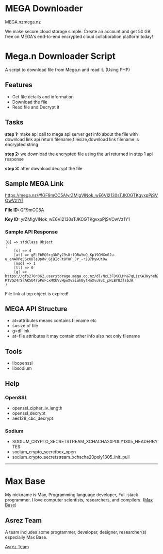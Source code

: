 # MEGA Downloader

MEGA.nzmega.nz

We make secure cloud storage simple. Create an account and get 50 GB free on MEGA's end-to-end encrypted cloud collaboration platform today!


# Mega.n Downloader Script

A script to download file from Mega.n and read it. (Using PHP)

## Features

- Get file details and information
- Download the file
- Read file and Decrypt it

## Tasks

**step 1:**
make api call to mega api server get info about the file with download link
api return filename,filesize,download link
filename is encrypted string

**step 2:**
we download the encrypted file using the url returned in step 1 api response

**step 3:**
after download decrypt the file

## Sample MEGA Link

https://mega.nz/#!GF9mCC5A!yrZMIgVlNok_wE6Vl2130sTJKOGTKgvxpPjSVOwVz1Y1

**File ID:** GF9mCC5A

**Key ID:** yrZMIgVlNok_wE6Vl2130sTJKOGTKgvxpPjSVOwVz1Y1

### Sample API Response

```
[0] => stdClass Object
(
    [s] => 4
    [at] => gELEbMQ0rg3kEyC9sUtlORwYuQ_Kp19OMXm0Ju-u_enARPeJSc0DleBpdw_GjBIcFt8YHP_Jr_-r2Q7kywUt0w
    [msd] => 1
    [tl] => 0
    [g] => https://gfs270n062.userstorage.mega.co.nz/dl/NcL3FDKCLMnG7gLizKAJNyhehZe5cNgHTl5h0ceS0DHL8okSJCeRPnbvBWgz63oA1m-PTVG24rSrAK5U47pPuFcxMXbVvHpwXvSiuhUyfHnXvu9vI_pHLBYUZfsbJA
)
```

File link at top object is expired!

## MEGA API Structure

- at=attributes means contains filename etc
- s=size of file
- g=dl link
- at=file attributes it may contain other info also not only filename

## Tools

- libopenssl
- libsodium

## Help

### OpenSSL

- openssl_cipher_iv_length
- openssl_decrypt
- aes128_cbc_decrypt

### Sodium

- SODIUM_CRYPTO_SECRETSTREAM_XCHACHA20POLY1305_HEADERBYTES
- sodium_crypto_secretbox_open
- sodium_crypto_secretstream_xchacha20poly1305_init_pull

---------

# Max Base

My nickname is Max, Programming language developer, Full-stack programmer. I love computer scientists, researchers, and compilers. ([Max Base](https://maxbase.org/))

## Asrez Team

A team includes some programmer, developer, designer, researcher(s) especially Max Base.

[Asrez Team](https://www.asrez.com/)
